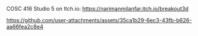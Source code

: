 COSC 416 Studio 5 on Itch.io: https://narimanmilanfar.itch.io/breakout3d


https://github.com/user-attachments/assets/35ca1b29-6ec3-43fb-b626-aa66fea2c8e4

